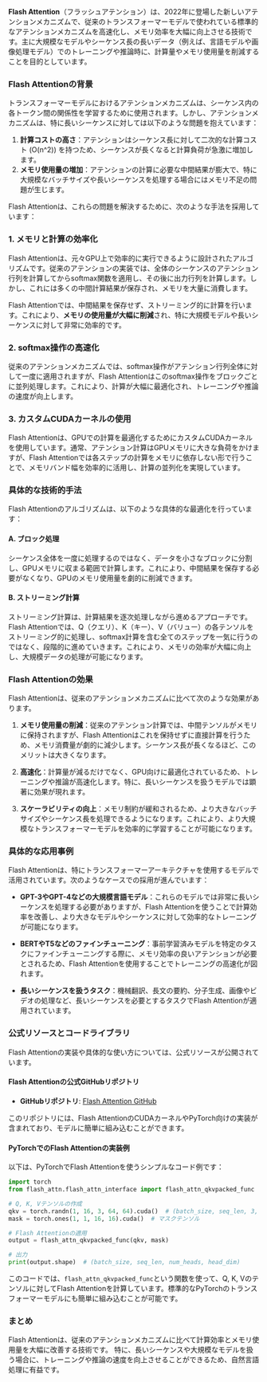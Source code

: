 **Flash Attention**（フラッシュアテンション）は、2022年に登場した新しいアテンションメカニズムで、従来のトランスフォーマーモデルで使われている標準的なアテンションメカニズムを高速化し、メモリ効率を大幅に向上させる技術です。主に大規模なモデルやシーケンス長の長いデータ（例えば、言語モデルや画像処理モデル）でのトレーニングや推論時に、計算量やメモリ使用量を削減することを目的としています。

### Flash Attentionの背景
トランスフォーマーモデルにおけるアテンションメカニズムは、シーケンス内の各トークン間の関係性を学習するために使用されます。しかし、アテンションメカニズムは、特に長いシーケンスに対しては以下のような問題を抱えています：
1. **計算コストの高さ**：アテンションはシーケンス長に対して二次的な計算コスト \(O(n^2)\) を持つため、シーケンスが長くなると計算負荷が急激に増加します。
2. **メモリ使用量の増加**：アテンションの計算に必要な中間結果が膨大で、特に大規模なバッチサイズや長いシーケンスを処理する場合にはメモリ不足の問題が生じます。

Flash Attentionは、これらの問題を解決するために、次のような手法を採用しています：

### 1. **メモリと計算の効率化**
Flash Attentionは、元々GPU上で効率的に実行できるように設計されたアルゴリズムです。従来のアテンションの実装では、全体のシーケンスのアテンション行列を計算してからsoftmax関数を適用し、その後に出力行列を計算します。しかし、これには多くの中間計算結果が保存され、メモリを大量に消費します。

Flash Attentionでは、中間結果を保存せず、ストリーミング的に計算を行います。これにより、**メモリの使用量が大幅に削減**され、特に大規模モデルや長いシーケンスに対して非常に効率的です。

### 2. **softmax操作の高速化**
従来のアテンションメカニズムでは、softmax操作がアテンション行列全体に対して一度に適用されますが、Flash Attentionはこのsoftmax操作をブロックごとに並列処理します。これにより、計算が大幅に最適化され、トレーニングや推論の速度が向上します。

### 3. **カスタムCUDAカーネルの使用**
Flash Attentionは、GPUでの計算を最適化するためにカスタムCUDAカーネルを使用しています。通常、アテンション計算はGPUメモリに大きな負荷をかけますが、Flash Attentionでは各ステップの計算をメモリに依存しない形で行うことで、メモリバンド幅を効率的に活用し、計算の並列化を実現しています。

### 具体的な技術的手法

Flash Attentionのアルゴリズムは、以下のような具体的な最適化を行っています：

#### A. **ブロック処理**
シーケンス全体を一度に処理するのではなく、データを小さなブロックに分割し、GPUメモリに収まる範囲で計算します。これにより、中間結果を保存する必要がなくなり、GPUのメモリ使用量を劇的に削減できます。

#### B. **ストリーミング計算**
ストリーミング計算は、計算結果を逐次処理しながら進めるアプローチです。Flash Attentionでは、Q（クエリ）、K（キー）、V（バリュー）の各テンソルをストリーミング的に処理し、softmax計算を含む全てのステップを一気に行うのではなく、段階的に進めていきます。これにより、メモリの効率が大幅に向上し、大規模データの処理が可能になります。

### Flash Attentionの効果

Flash Attentionは、従来のアテンションメカニズムに比べて次のような効果があります。

1. **メモリ使用量の削減**：従来のアテンション計算では、中間テンソルがメモリに保持されますが、Flash Attentionはこれを保持せずに直接計算を行うため、メモリ消費量が劇的に減少します。シーケンス長が長くなるほど、このメリットは大きくなります。
   
2. **高速化**：計算量が減るだけでなく、GPU向けに最適化されているため、トレーニングや推論が高速化します。特に、長いシーケンスを扱うモデルでは顕著に効果が現れます。

3. **スケーラビリティの向上**：メモリ制約が緩和されるため、より大きなバッチサイズやシーケンス長を処理できるようになります。これにより、より大規模なトランスフォーマーモデルを効率的に学習することが可能になります。

### 具体的な応用事例

Flash Attentionは、特にトランスフォーマーアーキテクチャを使用するモデルで活用されています。次のようなケースでの採用が進んでいます：

- **GPT-3やGPT-4などの大規模言語モデル**：これらのモデルでは非常に長いシーケンスを処理する必要がありますが、Flash Attentionを使うことで計算効率を改善し、より大きなモデルやシーケンスに対して効率的なトレーニングが可能になります。

- **BERTやT5などのファインチューニング**：事前学習済みモデルを特定のタスクにファインチューニングする際に、メモリ効率の良いアテンションが必要とされるため、Flash Attentionを使用することでトレーニングの高速化が図れます。

- **長いシーケンスを扱うタスク**：機械翻訳、長文の要約、分子生成、画像やビデオの処理など、長いシーケンスを必要とするタスクでFlash Attentionが適用されています。

### 公式リソースとコードライブラリ

Flash Attentionの実装や具体的な使い方については、公式リソースが公開されています。

#### Flash Attentionの公式GitHubリポジトリ
- **GitHubリポジトリ**: [Flash Attention GitHub](https://github.com/HazyResearch/flash-attention)

このリポジトリには、Flash AttentionのCUDAカーネルやPyTorch向けの実装が含まれており、モデルに簡単に組み込むことができます。

#### PyTorchでのFlash Attentionの実装例
以下は、PyTorchでFlash Attentionを使うシンプルなコード例です：

```python
import torch
from flash_attn.flash_attn_interface import flash_attn_qkvpacked_func

# Q, K, Vテンソルの作成
qkv = torch.randn(1, 16, 3, 64, 64).cuda()  # (batch_size, seq_len, 3, num_heads, head_dim)
mask = torch.ones(1, 1, 16, 16).cuda()  # マスクテンソル

# Flash Attentionの適用
output = flash_attn_qkvpacked_func(qkv, mask)

# 出力
print(output.shape)  # (batch_size, seq_len, num_heads, head_dim)
```

このコードでは、`flash_attn_qkvpacked_func`という関数を使って、Q, K, Vのテンソルに対してFlash Attentionを計算しています。標準的なPyTorchのトランスフォーマーモデルにも簡単に組み込むことが可能です。

### まとめ

Flash Attentionは、従来のアテンションメカニズムに比べて計算効率とメモリ使用量を大幅に改善する技術です。
特に、長いシーケンスや大規模なモデルを扱う場合に、トレーニングや推論の速度を向上させることができるため、自然言語処理に有益です。
